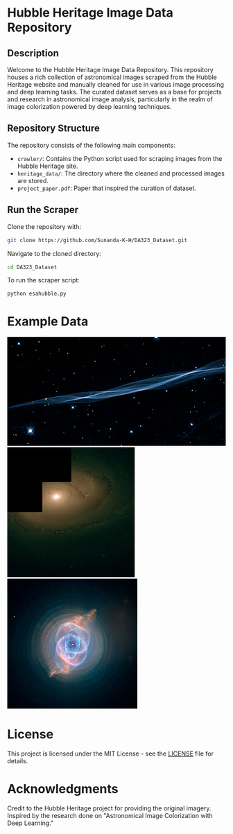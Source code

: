 # Hubble Heritage Image Data Repository

## Description

Welcome to the Hubble Heritage Image Data Repository. This repository houses a rich collection of astronomical images scraped from the Hubble Heritage website and manually cleaned for use in various image processing and deep learning tasks. The curated dataset serves as a base for projects and research in astronomical image analysis, particularly in the realm of image colorization powered by deep learning techniques.

## Repository Structure

The repository consists of the following main components:
- `crawler/`: Contains the Python script used for scraping images from the Hubble Heritage site.
- `heritage_data/`: The directory where the cleaned and processed images are stored.
- `project_paper.pdf`: Paper that inspired the curation of dataset.

## Run the Scraper

Clone the repository with:

```bash
git clone https://github.com/Sunanda-K-H/DA323_Dataset.git
```

Navigate to the cloned directory:

```bash
cd DA323_Dataset
```

To run the scraper script:

```bash
python esahubble.py
```

# Example Data

![heic0006b](heritage_data/heic0006b.jpg)
![heic0002b](heritage_data/heic0002b.jpg)
![heic0414a](heritage_data/heic0414a.jpg)
# License

This project is licensed under the MIT License - see the [LICENSE](LICENSE) file for details.

# Acknowledgments

Credit to the Hubble Heritage project for providing the original imagery.
Inspired by the research done on "Astronomical Image Colorization with Deep Learning."
